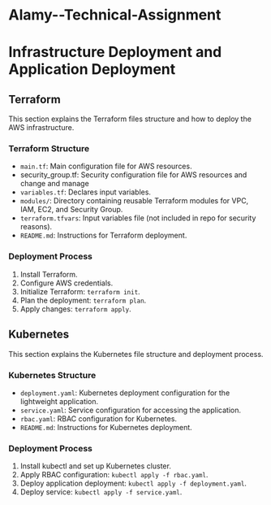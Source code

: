 # Alamy--Technical-Assignment
# Infrastructure Deployment and Application Deployment

## Terraform

This section explains the Terraform files structure and how to deploy the AWS infrastructure.

### Terraform Structure

- `main.tf`: Main configuration file for AWS resources.
-  security_group.tf: Security configuration  file for AWS resources and change and manage 
- `variables.tf`: Declares input variables.  
- `modules/`: Directory containing reusable Terraform modules for VPC, IAM, EC2, and Security Group.
- `terraform.tfvars`: Input variables file (not included in repo for security reasons).
- `README.md`: Instructions for Terraform deployment.

### Deployment Process

1. Install Terraform.
2. Configure AWS credentials.
3. Initialize Terraform: `terraform init`.
4. Plan the deployment: `terraform plan`.
5. Apply changes: `terraform apply`.

## Kubernetes

This section explains the Kubernetes file structure and deployment process.

### Kubernetes Structure

- `deployment.yaml`: Kubernetes deployment configuration for the lightweight application.
- `service.yaml`: Service configuration for accessing the application.
- `rbac.yaml`: RBAC configuration for Kubernetes.
- `README.md`: Instructions for Kubernetes deployment.

### Deployment Process

1. Install kubectl and set up Kubernetes cluster.
2. Apply RBAC configuration: `kubectl apply -f rbac.yaml`.
3. Deploy application deployment: `kubectl apply -f deployment.yaml`.
4. Deploy service: `kubectl apply -f service.yaml`.

